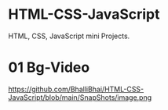# HTML-CSS-JavaScript
HTML, CSS, JavaScript mini Projects.

# 01 Bg-Video

https://github.com/BhalliBhai/HTML-CSS-JavaScript/blob/main/SnapShots/image.png